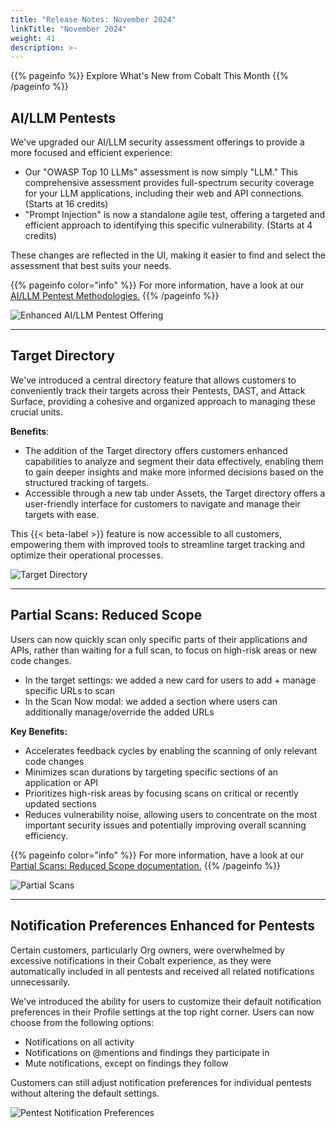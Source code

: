 ```yaml
---
title: "Release Notes: November 2024"
linkTitle: "November 2024"
weight: 41
description: >-
---
```


{{% pageinfo %}} 
Explore What's New from Cobalt This Month
{{% /pageinfo %}}


## AI/LLM Pentests

We've upgraded our AI/LLM security assessment offerings to provide a more focused and efficient experience:
- Our "OWASP Top 10 LLMs" assessment is now simply "LLM." This comprehensive assessment provides full-spectrum security coverage for your LLM applications, including their web and API connections. (Starts at 16 credits)
- "Prompt Injection" is now a standalone agile test, offering a targeted and efficient approach to identifying this specific vulnerability. (Starts at 4 credits)

These changes are reflected in the UI, making it easier to find and select the assessment that best suits your needs.

{{% pageinfo color="info" %}}
For more information, have a look at our [AI/LLM Pentest Methodologies.](https://docs.cobalt.io/methodologies/ai-llm/)
{{% /pageinfo %}}

![Enhanced AI/LLM Pentest Offering](/release-notes/ai-llm-release-notes.png "Enhanced AI/LLM Pentest Offering")

---

## Target Directory 

We've introduced a central directory feature that allows customers to conveniently track their targets across their Pentests, DAST, and Attack Surface, providing a cohesive and organized approach to managing these crucial units.

<strong>Benefits</strong>:
- The addition of the Target directory offers customers enhanced capabilities to analyze and segment their data effectively, enabling them to gain deeper insights and make more informed decisions based on the structured tracking of targets.
- Accessible through a new tab under Assets, the Target directory offers a user-friendly interface for customers to navigate and manage their targets with ease.

This {{< beta-label >}} feature is now accessible to all customers, empowering them with improved tools to streamline target tracking and optimize their operational processes.

![Target Directory](/release-notes/target-directory.png "Target Directory")

---

## Partial Scans: Reduced Scope

Users can now quickly scan only specific parts of their applications and APIs, rather than waiting for a full scan, to focus on high-risk areas or new code changes.

- In the target settings: we added a new card for users to add + manage specific URLs to scan
- In the Scan Now modal: we added a section where users can additionally manage/override the added URLs

<strong>Key Benefits:</strong>

- Accelerates feedback cycles by enabling the scanning of only relevant code changes
- Minimizes scan durations by targeting specific sections of an application or API
- Prioritizes high-risk areas by focusing scans on critical or recently updated sections
- Reduces vulnerability noise, allowing users to concentrate on the most important security issues and potentially improving overall scanning efficiency.

{{% pageinfo color="info" %}}
For more information, have a look at our [Partial Scans: Reduced Scope documentation.](https://docs.cobalt.io/platform-deep-dive/scans/reduced-scope/)
{{% /pageinfo %}}

![Partial Scans](/release-notes/partial-scans.png "Partial Scans")

---

## Notification Preferences Enhanced for Pentests

Certain customers, particularly Org owners, were overwhelmed by excessive notifications in their Cobalt experience, as they were automatically included in all pentests and received all related notifications unnecessarily.

We've introduced the ability for users to customize their default notification preferences in their Profile settings at the top right corner. Users can now choose from the following options:

- Notifications on all activity
- Notifications on @mentions and findings they participate in
- Mute notifications, except on findings they follow

Customers can still adjust notification preferences for individual pentests without altering the default settings.

![Pentest Notification Preferences](/release-notes/pentest-notifications.png "Pentest Notification Preferences")


